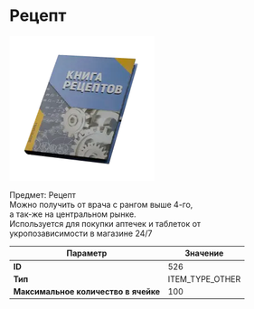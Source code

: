 # Рецепт

![Item Image](../img/526.webp?raw=true)

Предмет: Рецепт<br>Можно получить от врача с рангом выше 4-го,<br>а так-же на центральном рынке.<br>Используется для покупки аптечек и таблеток от<br>укропозависимости в магазине 24/7


| Параметр | Значение |
|----------|----------|
| **ID** | 526 |
| **Тип** | ITEM_TYPE_OTHER |
| **Максимальное количество в ячейке** | 100 |

